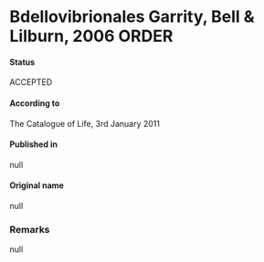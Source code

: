 Bdellovibrionales Garrity, Bell & Lilburn, 2006 ORDER
=======

#### Status
ACCEPTED

#### According to
The Catalogue of Life, 3rd January 2011

#### Published in
null

#### Original name
null

### Remarks
null